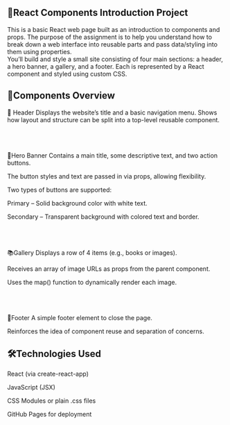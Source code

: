 ## 📘React Components Introduction Project
This is a basic React web page built as an introduction to components and props. The purpose of the assignment is to help you understand how to break down a web interface into reusable parts and pass data/styling into them using properties.
<br>
You’ll build and style a small site consisting of four main sections: a header, a hero banner, a gallery, and a footer. Each is represented by a React component and styled using custom CSS.

## 🧱Components Overview
🧭 Header
Displays the website’s title and a basic navigation menu.
Shows how layout and structure can be split into a top-level reusable component.

<br><br><br>
🎯Hero Banner
Contains a main title, some descriptive text, and two action buttons.

The button styles and text are passed in via props, allowing flexibility.

Two types of buttons are supported:

Primary – Solid background color with white text.

Secondary – Transparent background with colored text and border.

<br><br><br>
📚Gallery
Displays a row of 4 items (e.g., books or images).

Receives an array of image URLs as props from the parent component.

Uses the map() function to dynamically render each image.

<br><br><br>
🧾Footer
A simple footer element to close the page.

Reinforces the idea of component reuse and separation of concerns.

## 🛠️Technologies Used
React (via create-react-app)

JavaScript (JSX)

CSS Modules or plain .css files

GitHub Pages for deployment
